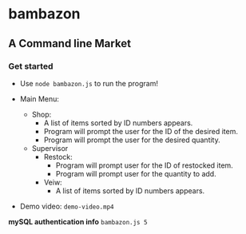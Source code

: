 # bambazon

## A Command line Market

### Get started

* Use `node bambazon.js` to run the program!

* Main Menu:
    * Shop: 
        * A list of items sorted by ID numbers appears. 
        * Program will prompt the user for the ID of the desired item.
        * Program will prompt the user for the desired quantity.
    * Supervisor
        * Restock:
            * Program will prompt user for the ID of restocked item.
            * Program will prompt user for the quantity to add.
        * Veiw:
            * A list of items sorted by ID numbers appears.
            
* Demo video: `demo-video.mp4`

__mySQL authentication info__ `bambazon.js 5`
